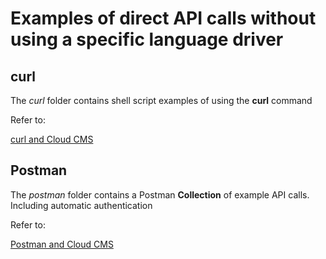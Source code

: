 # Examples of direct API calls without using a specific language driver

## curl

The *curl* folder contains shell script examples of using the **curl** command

Refer to:

[curl and Cloud CMS](https://www.cloudcms.com/curl.html)


## Postman
The *postman* folder contains a Postman **Collection** of example API calls. Including automatic authentication

Refer to:

[Postman and Cloud CMS](https://www.cloudcms.com/postman.html)
